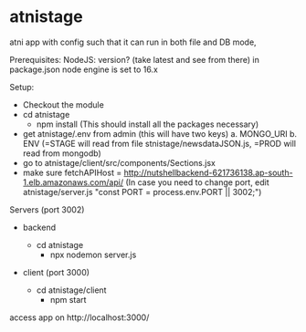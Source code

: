 # atnistage
atni app with config such that it can run in both file and DB mode,

Prerequisites:
NodeJS: version? (take latest and see from there)
in package.json node engine is set to 16.x

Setup:
- Checkout the module
- cd atnistage
  - npm install (This should install all the packages necessary)
- get atnistage/.env from admin (this will have two keys)
  a. MONGO_URI
  b. ENV (=STAGE will read from file stnistage/newsdataJSON.js, =PROD will read from mongodb)
- go to atnistage/client/src/components/Sections.jsx
- make sure 
fetchAPIHost = http://nutshellbackend-621736138.ap-south-1.elb.amazonaws.com/api/ 
(In case you need to change port, edit atnistage/server.js "const PORT = process.env.PORT || 3002;")

Servers (port 3002)
- backend
  - cd atnistage
    - npx nodemon server.js

- client (port 3000)
  - cd atnistage/client
    - npm start

access app on http://localhost:3000/